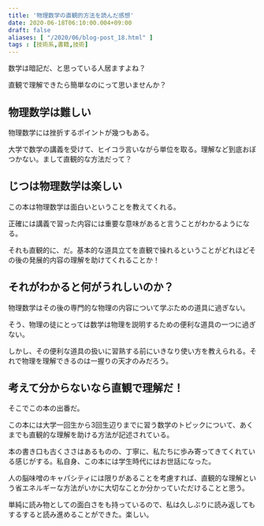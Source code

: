 ```yaml
---
title: '物理数学の直観的方法を読んだ感想'
date: 2020-06-18T06:10:00.004+09:00
draft: false
aliases: [ "/2020/06/blog-post_18.html" ]
tags : [技術系,書籍,技術]
---
```


数学は暗記だ、と思っている人居ますよね？

直観で理解できたら簡単なのにって思いませんか？


## 物理数学は難しい


物理数学には挫折するポイントが幾つもある。

大学で数学の講義を受けて、ヒイコラ言いながら単位を取る。理解など到底おぼつかない。まして直観的な方法だって？

## じつは物理数学は楽しい


この本は物理数学は面白いということを教えてくれる。  

正確には講義で習った内容には重要な意味があると言うことがわかるようになる。

それも直観的に、だ。基本的な道具立てを直観で操れるということがどれほどその後の発展的内容の理解を助けてくれることか！

## それがわかると何がうれしいのか？


物理数学はその後の専門的な物理の内容について学ぶための道具に過ぎない。

そう、物理の徒にとっては数学は物理を説明するための便利な道具の一つに過ぎない。

しかし、その便利な道具の扱いに習熟する前にいきなり使い方を教えられる。それで物理を理解できるのは一握りの天才のみだろう。

## 考えて分からないなら直観で理解だ！


そこでこの本の出番だ。

この本には大学一回生から3回生辺りまでに習う数学のトピックについて、あくまでも直観的な理解を助ける方法が記述されている。

本の書き口も古くささはあるものの、丁寧に、私たちに歩み寄ってきてくれている感じがする。私自身、この本には学生時代にはお世話になった。

人の脳味噌のキャパシティには限りがあることを考慮すれば、直観的な理解という省エネルギーな方法がいかに大切なことか分かっていただけることと思う。

単純に読み物としての面白さをも持っているので、私は久しぶりに読み返してもするすると読み進めることができた。楽しい。
